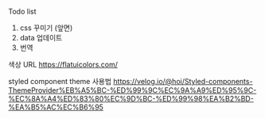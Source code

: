 Todo list

1. css 꾸미기 (앞면)
2. data 업데이트
3. 번역

색상 URL
https://flatuicolors.com/

styled component theme 사용법
https://velog.io/@hoi/Styled-components-ThemeProvider%EB%A5%BC-%ED%99%9C%EC%9A%A9%ED%95%9C-%EC%8A%A4%ED%83%80%EC%9D%BC-%ED%99%98%EA%B2%BD-%EA%B5%AC%EC%B6%95

